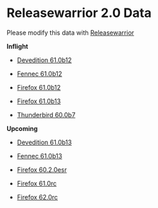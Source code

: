 

Releasewarrior 2.0 Data
=======================

Please modify this data with [Releasewarrior](https://github.com/mozilla-releng/releasewarrior-2.0)

**Inflight**

* [Devedition 61.0b12](/inflight/devedition/devedition-devedition-61.0b12.md)

* [Fennec 61.0b12](/inflight/fennec/fennec-beta-61.0b12.md)

* [Firefox 61.0b12](/inflight/firefox/firefox-beta-61.0b12.md)

* [Firefox 61.0b13](/inflight/firefox/firefox-beta-61.0b13.md)

* [Thunderbird 60.0b7](/inflight/thunderbird/thunderbird-beta-60.0b7.md)

**Upcoming**

* [Devedition 61.0b13](/upcoming/devedition/devedition-devedition-61.0b13.md)

* [Fennec 61.0b13](/upcoming/fennec/fennec-beta-61.0b13.md)

* [Firefox 60.2.0esr](/upcoming/firefox/firefox-esr60-60.2.0esr.md)

* [Firefox 61.0rc](/upcoming/firefox/firefox-release-rc-61.0rc.md)

* [Firefox 62.0rc](/upcoming/firefox/firefox-release-rc-62.0rc.md)

